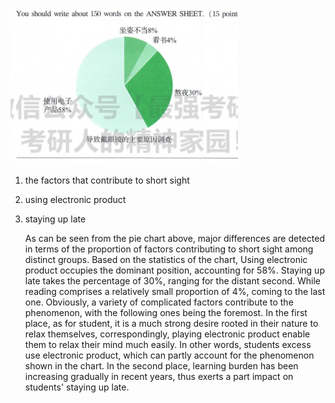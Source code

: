 ![avatar](../pic/mock4.png)
1. the factors that contribute to short sight
2. using electronic product
3. staying up late

   As can be seen from the pie chart above, major differences are detected in terms of the proportion of factors contributing to short sight among 
distinct groups. Based on the statistics of the chart, Using electronic product occupies the dominant position, accounting for 58%. Staying up late 
takes the percentage of 30%, ranging for the distant second. While reading comprises a relatively small proportion of 4%, coming to the last one.
   Obviously, a variety of complicated factors contribute to the phenomenon, with the following ones being the foremost. In the first place, as for 
student, it is a much strong desire rooted in their nature to relax themselves, correspondingly, playing electronic product enable them to relax 
their mind much easily. In other words, students excess use electronic product, which can partly account for the phenomenon shown in the chart. 
In the second place, learning burden has been increasing gradually in recent years, thus exerts a part impact on students' staying up late.